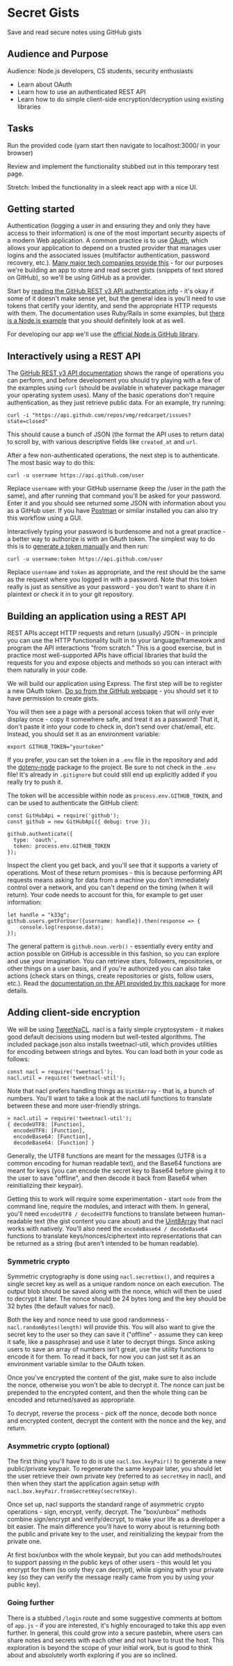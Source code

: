 # Secret Gists
Save and read secure notes using GitHub gists


## Audience and Purpose

Audience: Node.js developers, CS students, security enthusiasts

* Learn about OAuth
* Learn how to use an authenticated REST API
* Learn how to do simple client-side encryption/decryption using existing libraries

## Tasks

Run the provided code (yarn start then navigate to localhost:3000/ in your browser)

Review and implement the functionality stubbed out in this temporary test page. 

Stretch:  Imbed the functionality in a sleek react app with a nice UI.

## Getting started

Authentication (logging a user in and ensuring they and only they have access to
their information) is one of the most important security aspects of a modern Web
application. A common practice is to use [OAuth](https://en.wikipedia.org/wiki/OAuth),
which allows your application to depend on a trusted provider that manages user
logins and the associated issues (multifactor authentication, password recovery,
etc.). [Many major tech companies provide this](https://en.wikipedia.org/wiki/List_of_OAuth_providers) -
for our purposes we're building an app to store and read secret gists (snippets
of text stored on GitHub), so we'll be using GitHub as a provider.

Start by [reading the GitHub REST v3 API authentication info](https://developer.github.com/v3/guides/basics-of-authentication/) -
it's okay if some of it doesn't make sense yet, but the general idea is you'll
need to use tokens that certify your identity, and send the appropriate HTTP
requests with them. The documentation uses Ruby/Rails in some examples, but
[there is a Node.js example](https://github.com/github/platform-samples/tree/master/api/javascript/es2015-nodejs)
that you should definitely look at as well.

For developing our app we'll use the [official Node.js GitHub library](https://github.com/octokit/node-github).


## Interactively using a REST API

The [GitHub REST v3 API documentation](https://developer.github.com/v3/) shows the
range of operations you can perform, and before development you should try playing
with a few of the examples using `curl` (should be available in whatever package
manager your operating system uses). Many of the basic operations don't require
authentication, as they just retrieve public data. For an example, try running:

```
curl -i "https://api.github.com/repos/vmg/redcarpet/issues?state=closed"
```

This should cause a bunch of JSON (the format the API uses to return data) to
scroll by, with various descriptive fields like `created_at` and `url`.

After a few non-authenticated operations, the next step is to authenticate. The
most basic way to do this:

```
curl -u username https://api.github.com/user
```

Replace `username` with your GitHub username (keep the /user in the path the
same), and after running that command you'll be asked for your password.
Enter it and you should see returned some JSON with information about you as a
GitHub user. If you have [Postman](https://www.getpostman.com) or similar
installed you can also try this workflow using a GUI.

Interactively typing your password is burdensome and not a great practice - a
better way to authorize is with an OAuth token. The simplest way to do this is
to [generate a token manually](https://github.com/settings/tokens) and then run:

```
curl -u username:token https://api.github.com/user
```

Replace `username` and `token` as appropriate, and the rest should be the same
as the request where you logged in with a password. Note that this token really
is just as sensitive as your password - you don't want to share it in plaintext
or check it in to your git repository.


## Building an application using a REST API

REST APIs accept HTTP requests and return (usually) JSON - in principle you can
use the HTTP functionality built in to your language/framework and program the
API interactions "from scratch." This is a good exercise, but in practice most
well-supported APIs have official libraries that build the requests for you and
expose objects and methods so you can interact with them naturally in your code.

We will build our application using Express. The first step will be to register
a new OAuth token. [Do so from the GitHub webpage](https://github.com/settings/tokens) -
you should set it to have permission to create gists.

You will then see a page with a personal access token that will only ever
display once - copy it somewhere safe, and treat it as a password! That it,
don't paste it into your code to check in, don't send over chat/email, etc.
Instead, you should set it as an environment variable:

```
export GITHUB_TOKEN="yourtoken"
```

If you prefer, you can set the token in a `.env` file in the repository and add
the [dotenv-node](https://www.npmjs.com/package/dotenv-node) package to the
project. Be sure to not check in the `.env` file! It's already in `.gitignore`
but could still end up explicitly added if you really try to push it.

The token will be accessible within node as `process.env.GITHUB_TOKEN`, and can
be used to authenticate the GitHub client:

```
const GitHubApi = require('github');
const github = new GitHubApi({ debug: true });

github.authenticate({
  type: 'oauth',
  token: process.env.GITHUB_TOKEN
});
```

Inspect the client you get back, and you'll see that it supports a variety of
operations. Most of these return promises - this is because performing API
requests means asking for data from a machine you don't immediately control over
a network, and you can't depend on the timing (when it will return). Your code
needs to account for this, for example to get user information:

```
let handle = "k33g";
github.users.getForUser({username: handle}).then(response => {
    console.log(response.data);
});
```

The general pattern is `github.noun.verb()` - essentially every entity and
action possible on GitHub is accessible in this fashion, so you can explore and
use your imagination. You can retrieve stars, followers, repositories, or other
things on a user basis, and if you're authorized you can also take actions
(check stars on things, create repositories or gists, follow users, etc.). Read
the [documentation on the API provided by this package](https://octokit.github.io/node-github/)
for more details.

## Adding client-side encryption

We will be using [TweetNaCL](https://github.com/dchest/tweetnacl-js#usage). nacl
is a fairly simple cryptosystem - it makes good default decisions using modern
but well-tested algorithms. The included package.json also installs
tweetnacl-util, which provides utilities for encoding between strings and bytes.
You can load both in your code as follows:

```
const nacl = require('tweetnacl');
nacl.util = require('tweetnacl-util');
```

Note that nacl prefers handling things as `Uint8Array` - that is, a bunch of
numbers. You'll want to take a look at the nacl.util functions to translate
between these and more user-friendly strings.

```
> nacl.util = require('tweetnacl-util');
{ decodeUTF8: [Function],
  encodeUTF8: [Function],
  encodeBase64: [Function],
  decodeBase64: [Function] }
```

Generally, the UTF8 functions are meant for the messages (UTF8 is a common
encoding for human readable text), and the Base64 functions are meant for keys
(you can encode the secret key to Base64 before giving it to the user to save
"offline", and then decode it back from Base64 when reinitializing their
keypair).

Getting this to work will require some experimentation - start `node` from the
command line, require the modules, and interact with them. In general, you'll
need `encodeUTF8 / decodeUTF8` functions to translate between human-readable
text (the gist content you care about) and the
[Uint8Array](https://developer.mozilla.org/en-US/docs/Web/JavaScript/Reference/Global_Objects/Uint8Array)
that nacl works with natively. You'll also need the
`encodeBase64 / decodeBase64` functions to translate keys/nonces/ciphertext
into representations that can be returned as a string (but aren't intended to
be human readable).

### Symmetric crypto

Symmetric cryptography is done using `nacl.secretbox()`, and requires a single
secret key as well as a unique random nonce on each execution. The output blob
should be saved along with the nonce, which will then be used to decrypt it
later. The nonce should be 24 bytes long and the key should be 32 bytes (the
default values for nacl).

Both the key and nonce need to use good randomness - `nacl.randomBytes(length)`
will provide this. You will also want to give the secret key to the user so
they can save it ("offline" - assume they can keep it safe, like a passphrase)
and use it later to decrypt things. Since asking users to save an array of
numbers isn't great, use the utility functions to encode it for them. To read
it back, for now you can just set it as an environment variable similar to the
OAuth token.

Once you've encrypted the content of the gist, make sure to also include the
nonce, otherwise you won't be able to decrypt it. The nonce can just be
prepended to the encrypted content, and then the whole thing can be encoded and
returned/saved as appropriate.

To decrypt, reverse the process - pick off the nonce, decode both nonce and
encrypted content, decrypt the content with the nonce and the key, and return.

### Asymmetric crypto (optional)

The first thing you'll have to do is use `nacl.box.keyPair()` to generate a new
public/private keypair. To regenerate the same keypair later, you should let the
user retrieve their own private key (referred to as `secretKey` in nacl), and
then when they start the application again setup with
`nacl.box.keyPair.fromSecretKey(secretKey)`.

Once set up, nacl supports the standard range of asymmetric crypto operations -
sign, encrypt, verify, decrypt. The "box/unbox" methods combine sign/encrypt
and verify/decrypt, to make your life as a developer a bit easier. The main
difference you'll have to worry about is returning both the public and private
key to the user, and reinitializing the keypair from the private one.

At first box/unbox with the whole keypair, but you can add methods/routes to
support passing in the public keys of other users - this would let you encrypt
for them (so only they can decrypt), while signing with your private key (so
they can verify the message really came from you by using your public key).

### Going further

There is a stubbed `/login` route and some suggestive comments at bottom of
`app.js` - if you are interested, it's highly encouraged to take this app even
further. In general, this could grow into a secure pastebin, where users can
share notes and secrets with each other and not have to trust the host. This
exploration is beyond the scope of your initial work, but is good to think
about and absolutely worth exploring if you are so inclined.
